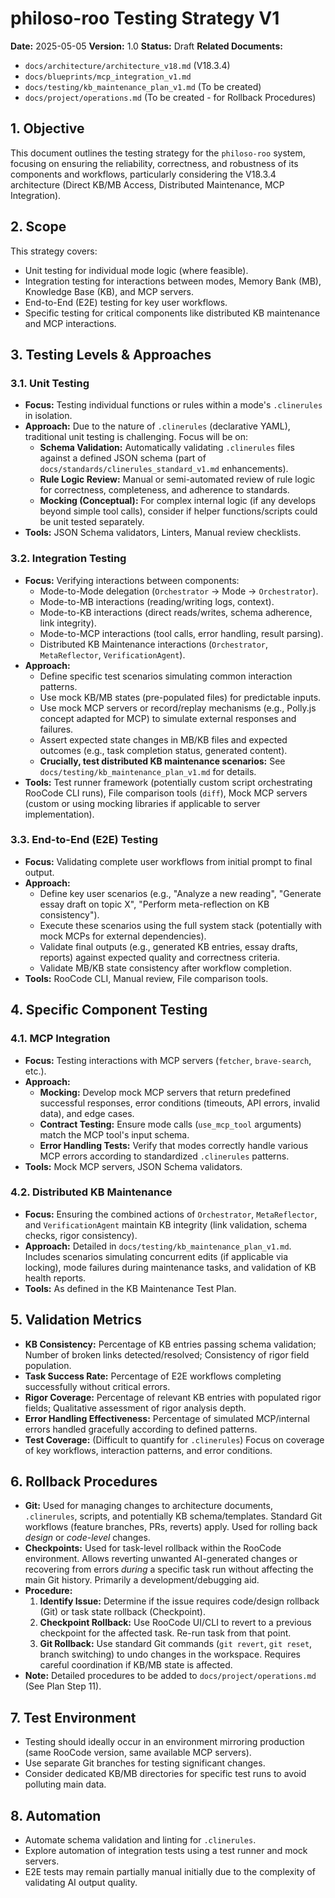 # philoso-roo Testing Strategy V1

**Date:** 2025-05-05
**Version:** 1.0
**Status:** Draft
**Related Documents:**
*   `docs/architecture/architecture_v18.md` (V18.3.4)
*   `docs/blueprints/mcp_integration_v1.md`
*   `docs/testing/kb_maintenance_plan_v1.md` (To be created)
*   `docs/project/operations.md` (To be created - for Rollback Procedures)

## 1. Objective

This document outlines the testing strategy for the `philoso-roo` system, focusing on ensuring the reliability, correctness, and robustness of its components and workflows, particularly considering the V18.3.4 architecture (Direct KB/MB Access, Distributed Maintenance, MCP Integration).

## 2. Scope

This strategy covers:
*   Unit testing for individual mode logic (where feasible).
*   Integration testing for interactions between modes, Memory Bank (MB), Knowledge Base (KB), and MCP servers.
*   End-to-End (E2E) testing for key user workflows.
*   Specific testing for critical components like distributed KB maintenance and MCP interactions.

## 3. Testing Levels & Approaches

### 3.1. Unit Testing

*   **Focus:** Testing individual functions or rules within a mode's `.clinerules` in isolation.
*   **Approach:** Due to the nature of `.clinerules` (declarative YAML), traditional unit testing is challenging. Focus will be on:
    *   **Schema Validation:** Automatically validating `.clinerules` files against a defined JSON schema (part of `docs/standards/clinerules_standard_v1.md` enhancements).
    *   **Rule Logic Review:** Manual or semi-automated review of rule logic for correctness, completeness, and adherence to standards.
    *   **Mocking (Conceptual):** For complex internal logic (if any develops beyond simple tool calls), consider if helper functions/scripts could be unit tested separately.
*   **Tools:** JSON Schema validators, Linters, Manual review checklists.

### 3.2. Integration Testing

*   **Focus:** Verifying interactions between components:
    *   Mode-to-Mode delegation (`Orchestrator` -> Mode -> `Orchestrator`).
    *   Mode-to-MB interactions (reading/writing logs, context).
    *   Mode-to-KB interactions (direct reads/writes, schema adherence, link integrity).
    *   Mode-to-MCP interactions (tool calls, error handling, result parsing).
    *   Distributed KB Maintenance interactions (`Orchestrator`, `MetaReflector`, `VerificationAgent`).
*   **Approach:**
    *   Define specific test scenarios simulating common interaction patterns.
    *   Use mock KB/MB states (pre-populated files) for predictable inputs.
    *   Use mock MCP servers or record/replay mechanisms (e.g., Polly.js concept adapted for MCP) to simulate external responses and failures.
    *   Assert expected state changes in MB/KB files and expected outcomes (e.g., task completion status, generated content).
    *   **Crucially, test distributed KB maintenance scenarios:** See `docs/testing/kb_maintenance_plan_v1.md` for details.
*   **Tools:** Test runner framework (potentially custom script orchestrating RooCode CLI runs), File comparison tools (`diff`), Mock MCP servers (custom or using mocking libraries if applicable to server implementation).

### 3.3. End-to-End (E2E) Testing

*   **Focus:** Validating complete user workflows from initial prompt to final output.
*   **Approach:**
    *   Define key user scenarios (e.g., "Analyze a new reading", "Generate essay draft on topic X", "Perform meta-reflection on KB consistency").
    *   Execute these scenarios using the full system stack (potentially with mock MCPs for external dependencies).
    *   Validate final outputs (e.g., generated KB entries, essay drafts, reports) against expected quality and correctness criteria.
    *   Validate MB/KB state consistency after workflow completion.
*   **Tools:** RooCode CLI, Manual review, File comparison tools.

## 4. Specific Component Testing

### 4.1. MCP Integration

*   **Focus:** Testing interactions with MCP servers (`fetcher`, `brave-search`, etc.).
*   **Approach:**
    *   **Mocking:** Develop mock MCP servers that return predefined successful responses, error conditions (timeouts, API errors, invalid data), and edge cases.
    *   **Contract Testing:** Ensure mode calls (`use_mcp_tool` arguments) match the MCP tool's input schema.
    *   **Error Handling Tests:** Verify that modes correctly handle various MCP errors according to standardized `.clinerules` patterns.
*   **Tools:** Mock MCP servers, JSON Schema validators.

### 4.2. Distributed KB Maintenance

*   **Focus:** Ensuring the combined actions of `Orchestrator`, `MetaReflector`, and `VerificationAgent` maintain KB integrity (link validation, schema checks, rigor consistency).
*   **Approach:** Detailed in `docs/testing/kb_maintenance_plan_v1.md`. Includes scenarios simulating concurrent edits (if applicable via locking), mode failures during maintenance tasks, and validation of KB health reports.
*   **Tools:** As defined in the KB Maintenance Test Plan.

## 5. Validation Metrics

*   **KB Consistency:** Percentage of KB entries passing schema validation; Number of broken links detected/resolved; Consistency of rigor field population.
*   **Task Success Rate:** Percentage of E2E workflows completing successfully without critical errors.
*   **Rigor Coverage:** Percentage of relevant KB entries with populated rigor fields; Qualitative assessment of rigor analysis depth.
*   **Error Handling Effectiveness:** Percentage of simulated MCP/internal errors handled gracefully according to defined patterns.
*   **Test Coverage:** (Difficult to quantify for `.clinerules`) Focus on coverage of key workflows, interaction patterns, and error conditions.

## 6. Rollback Procedures

*   **Git:** Used for managing changes to architecture documents, `.clinerules`, scripts, and potentially KB schema/templates. Standard Git workflows (feature branches, PRs, reverts) apply. Used for rolling back *design* or *code-level* changes.
*   **Checkpoints:** Used for task-level rollback within the RooCode environment. Allows reverting unwanted AI-generated changes or recovering from errors *during* a specific task run without affecting the main Git history. Primarily a development/debugging aid.
*   **Procedure:**
    1.  **Identify Issue:** Determine if the issue requires code/design rollback (Git) or task state rollback (Checkpoint).
    2.  **Checkpoint Rollback:** Use RooCode UI/CLI to revert to a previous checkpoint for the affected task. Re-run task from that point.
    3.  **Git Rollback:** Use standard Git commands (`git revert`, `git reset`, branch switching) to undo changes in the workspace. Requires careful coordination if KB/MB state is affected.
*   **Note:** Detailed procedures to be added to `docs/project/operations.md` (See Plan Step 11).

## 7. Test Environment

*   Testing should ideally occur in an environment mirroring production (same RooCode version, same available MCP servers).
*   Use separate Git branches for testing significant changes.
*   Consider dedicated KB/MB directories for specific test runs to avoid polluting main data.

## 8. Automation

*   Automate schema validation and linting for `.clinerules`.
*   Explore automation of integration tests using a test runner and mock servers.
*   E2E tests may remain partially manual initially due to the complexity of validating AI output quality.